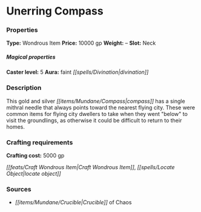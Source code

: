 ﻿---
Title: "Unerring Compass"
Type: "Wondrous Item"
Price: "10000 gp"
Weight: "–"
Slot: "Neck"
Caster level: "5"
Aura: "faint divination"
Description: |
  "This gold and silver compass has a single mithral needle that always points toward the nearest flying city. These were common items for flying city dwellers to take when they went "below" to visit the groundlings, as otherwise it could be difficult to return to their homes."
Crafting cost: "5000 gp"
Sources: "['Crucible of Chaos']"
---

# Unerring Compass

### Properties

**Type:** Wondrous Item **Price:** 10000 gp **Weight:** – **Slot:** Neck

##### Magical properties

**Caster level:** 5 **Aura:** faint _[[spells/Divination|divination]]_

### Description

This gold and silver _[[items/Mundane/Compass|compass]]_ has a single mithral needle that always points toward the nearest flying city. These were common items for flying city dwellers to take when they went "below" to visit the groundlings, as otherwise it could be difficult to return to their homes.

### Crafting requirements

**Crafting cost:** 5000 gp

_[[feats/Craft Wondrous Item|Craft Wondrous Item]]_, _[[spells/Locate Object|locate object]]_

### Sources

* _[[items/Mundane/Crucible|Crucible]]_ of Chaos